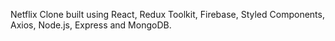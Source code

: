  Netflix Clone built using React, Redux Toolkit, Firebase, Styled Components, Axios, Node.js, Express and MongoDB.
